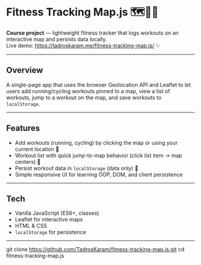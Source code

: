 # Fitness Tracking Map.js 🗺️🏃‍♂️

**Course project** — lightweight fitness tracker that logs workouts on an interactive map and persists data locally.  
Live demo: https://tadroskaram.me/fitness-tracking-map.js/ ✨

---

## Overview
A single-page app that uses the browser Geolocation API and Leaflet to let users add running/cycling workouts pinned to a map, view a list of workouts, jump to a workout on the map, and save workouts to `localStorage`.

---

## Features
- Add workouts (running, cycling) by clicking the map or using your current location 📍  
- Workout list with quick jump-to-map behavior (click list item → map centers) 🔁  
- Persist workout data in `localStorage` (data only) 💾  
- Simple responsive UI for learning OOP, DOM, and client persistence

---

## Tech
- Vanilla JavaScript (ES6+, classes)  
- Leaflet for interactive maps  
- HTML & CSS  
- `localStorage` for persistence

---


git clone https://github.com/TadrosKaram/fitness-tracking-map.js.git
cd fitness-tracking-map.js
